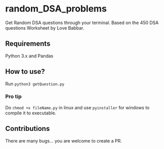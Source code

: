 # random_DSA_problems
Get Random DSA questions through your terminal. Based on the 450 DSA questions Worksheet by Love Babbar.

## Requirements
Python 3.x and
Pandas

## How to use?
Run `python3 getQuestion.py`
### Pro tip
Do `chmod +x fileName.py` in linux and use `pyinstaller` for windows to compile it to executable.

## Contributions
There are many bugs... you are welcome to create a PR.


